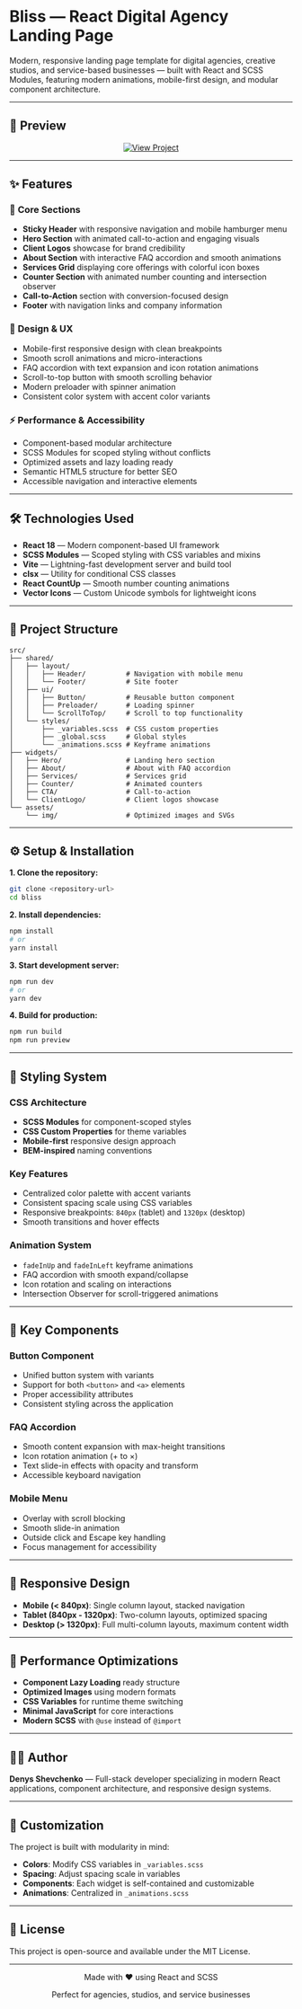 # Bliss — React Digital Agency Landing Page

Modern, responsive landing page template for digital agencies, creative studios, and service-based businesses — built with React and SCSS Modules, featuring modern animations, mobile-first design, and modular component architecture.

---

## 📸 Preview

<p align="center">
  <a href="#" target="_blank">
    <img src="https://img.shields.io/badge/View%20Live%20Demo-Coming%20Soon-blue?style=for-the-badge" alt="View Project">
  </a>
</p>

---

## ✨ Features

### 🎯 **Core Sections**

- **Sticky Header** with responsive navigation and mobile hamburger menu
- **Hero Section** with animated call-to-action and engaging visuals
- **Client Logos** showcase for brand credibility
- **About Section** with interactive FAQ accordion and smooth animations
- **Services Grid** displaying core offerings with colorful icon boxes
- **Counter Section** with animated number counting and intersection observer
- **Call-to-Action** section with conversion-focused design
- **Footer** with navigation links and company information

### 🎨 **Design & UX**

- Mobile-first responsive design with clean breakpoints
- Smooth scroll animations and micro-interactions
- FAQ accordion with text expansion and icon rotation animations
- Scroll-to-top button with smooth scrolling behavior
- Modern preloader with spinner animation
- Consistent color system with accent color variants

### ⚡ **Performance & Accessibility**

- Component-based modular architecture
- SCSS Modules for scoped styling without conflicts
- Optimized assets and lazy loading ready
- Semantic HTML5 structure for better SEO
- Accessible navigation and interactive elements

---

## 🛠 Technologies Used

- **React 18** — Modern component-based UI framework
- **SCSS Modules** — Scoped styling with CSS variables and mixins
- **Vite** — Lightning-fast development server and build tool
- **clsx** — Utility for conditional CSS classes
- **React CountUp** — Smooth number counting animations
- **Vector Icons** — Custom Unicode symbols for lightweight icons

---

## 📁 Project Structure

```
src/
├── shared/
│   ├── layout/
│   │   ├── Header/          # Navigation with mobile menu
│   │   └── Footer/          # Site footer
│   ├── ui/
│   │   ├── Button/          # Reusable button component
│   │   ├── Preloader/       # Loading spinner
│   │   └── ScrollToTop/     # Scroll to top functionality
│   └── styles/
│       ├── _variables.scss  # CSS custom properties
│       ├── _global.scss     # Global styles
│       └── _animations.scss # Keyframe animations
├── widgets/
│   ├── Hero/                # Landing hero section
│   ├── About/               # About with FAQ accordion
│   ├── Services/            # Services grid
│   ├── Counter/             # Animated counters
│   ├── CTA/                 # Call-to-action
│   └── ClientLogo/          # Client logos showcase
└── assets/
    └── img/                 # Optimized images and SVGs
```

---

## ⚙️ Setup & Installation

**1. Clone the repository:**

```bash
git clone <repository-url>
cd bliss
```

**2. Install dependencies:**

```bash
npm install
# or
yarn install
```

**3. Start development server:**

```bash
npm run dev
# or
yarn dev
```

**4. Build for production:**

```bash
npm run build
npm run preview
```

---

## 🎨 Styling System

### **CSS Architecture**

- **SCSS Modules** for component-scoped styles
- **CSS Custom Properties** for theme variables
- **Mobile-first** responsive design approach
- **BEM-inspired** naming conventions

### **Key Features**

- Centralized color palette with accent variants
- Consistent spacing scale using CSS variables
- Responsive breakpoints: `840px` (tablet) and `1320px` (desktop)
- Smooth transitions and hover effects

### **Animation System**

- `fadeInUp` and `fadeInLeft` keyframe animations
- FAQ accordion with smooth expand/collapse
- Icon rotation and scaling on interactions
- Intersection Observer for scroll-triggered animations

---

## 🚀 Key Components

### **Button Component**

- Unified button system with variants
- Support for both `<button>` and `<a>` elements
- Proper accessibility attributes
- Consistent styling across the application

### **FAQ Accordion**

- Smooth content expansion with max-height transitions
- Icon rotation animation (+ to ×)
- Text slide-in effects with opacity and transform
- Accessible keyboard navigation

### **Mobile Menu**

- Overlay with scroll blocking
- Smooth slide-in animation
- Outside click and Escape key handling
- Focus management for accessibility

---

## 📱 Responsive Design

- **Mobile (< 840px)**: Single column layout, stacked navigation
- **Tablet (840px - 1320px)**: Two-column layouts, optimized spacing
- **Desktop (> 1320px)**: Full multi-column layouts, maximum content width

---

## 🎯 Performance Optimizations

- **Component Lazy Loading** ready structure
- **Optimized Images** using modern formats
- **CSS Variables** for runtime theme switching
- **Minimal JavaScript** for core interactions
- **Modern SCSS** with `@use` instead of `@import`

---

## 👨‍💻 Author

**Denys Shevchenko** — Full-stack developer specializing in modern React applications, component architecture, and responsive design systems.

---

## 🔧 Customization

The project is built with modularity in mind:

- **Colors**: Modify CSS variables in `_variables.scss`
- **Spacing**: Adjust spacing scale in variables
- **Components**: Each widget is self-contained and customizable
- **Animations**: Centralized in `_animations.scss`

---

## 📄 License

This project is open-source and available under the MIT License.

---

<div align="center">
  <p>Made with ❤️ using React and SCSS</p>
  <p>Perfect for agencies, studios, and service businesses</p>
</div>
